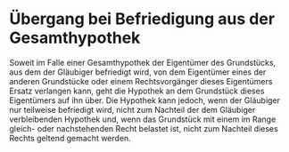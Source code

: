 # Übergang bei Befriedigung aus der Gesamthypothek

Soweit im Falle einer Gesamthypothek der Eigentümer des Grundstücks, aus dem der Gläubiger befriedigt wird, von dem Eigentümer eines der anderen Grundstücke oder einem Rechtsvorgänger dieses Eigentümers Ersatz verlangen kann, geht die Hypothek an dem Grundstück dieses Eigentümers auf ihn über. Die Hypothek kann jedoch, wenn der Gläubiger nur teilweise befriedigt wird, nicht zum Nachteil der dem Gläubiger verbleibenden Hypothek und, wenn das Grundstück mit einem im Range gleich\- oder nachstehenden Recht belastet ist, nicht zum Nachteil dieses Rechts geltend gemacht werden. 

